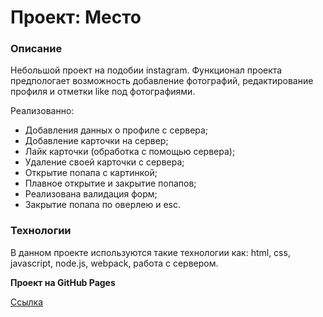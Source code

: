 # Проект: Место

### Описание

Небольшой проект на подобии instagram. Функционал проекта предпологает возможность добавление фотографий, редактирование профиля и отметки like под фотографиями.

Реализованно:
* Добавления данных о профиле с сервера;
* Добавление карточки на сервер;
* Лайк карточки (обработка с помощью сервера);
* Удаление своей карточки с сервера;
* Открытие попапа с картинкой;
* Плавное открытие и закрытие попапов;
* Реализована валидация форм;
* Закрытие попапа по оверлею и esc.

### Технологии

В данном проекте используются такие технологии как: html, css, javascript, node.js, webpack, работа с сервером.

**Проект на GitHub Pages**

[Ссылка](https://hamstil.github.io/mesto/)
